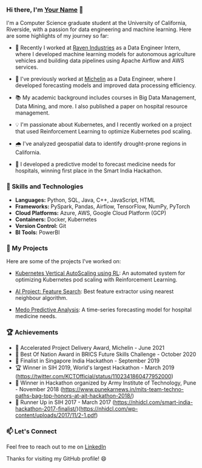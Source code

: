 ### Hi there, I'm [Your Name](https://github.com/dj5) 👋

I'm a Computer Science graduate student at the University of California, Riverside, with a passion for data engineering and machine learning. Here are some highlights of my journey so far:

- 🔭 Recently I worked at [Raven Industries](https://www.ravenind.com/) as a Data Engineer Intern, where I developed machine learning models for autonomous agriculture vehicles and building data pipelines using Apache Airflow and AWS services.

- 🌱 I've previously worked at [Michelin](https://www.michelin.in/) as a Data Engineer, where I developed forecasting models and improved data processing efficiency.

- 📚 My academic background includes courses in Big Data Management, Data Mining, and more. I also published a paper on hospital resource management.

- 💡 I'm passionate about Kubernetes, and I recently worked on a project that used Reinforcement Learning to optimize Kubernetes pod scaling.

- 🌧️ I've analyzed geospatial data to identify drought-prone regions in California.

- 💊 I developed a predictive model to forecast medicine needs for hospitals, winning first place in the Smart India Hackathon.

### 🚀 Skills and Technologies

- **Languages:** Python, SQL, Java, C++, JavaScript, HTML
- **Frameworks:** PySpark, Pandas, Airflow, TensorFlow, NumPy, PyTorch
- **Cloud Platforms:** Azure, AWS, Google Cloud Platform (GCP)
- **Containers:** Docker, Kubernetes
- **Version Control:** Git
- **BI Tools:** PowerBI

### 📂 My Projects

Here are some of the projects I've worked on:

- [Kubernetes Vertical AutoScaling using RL](https://github.com/dj5/Kubernetes_Vertical_Pod_Autoscaling_Using_RL): An automated system for optimizing Kubernetes pod scaling with Reinforcement Learning.

- [AI Project: Feature Search](https://github.com/dj5/CS205_PROJECT2): Best feature extractor using nearest neighbour algorithm.

- [Medo Predictive Analysis](https://github.com/dj5/MedoCare): A time-series forecasting model for hospital medicine needs.

### 🏆 Achievements

- 🏅 Accelerated Project Delivery Award, Michelin - June 2021
- 🥇 Best Of Nation Award in BRICS Future Skills Challenge - October 2020
- 🥈 Finalist in Singapore India Hackathon - September 2019 
- 🏆 Winner in SIH 2019, World's largest Hackathon - March 2019 (https://twitter.com/KCTOfficial/status/1102341860477952000)
- 🥇 Winner in Hackathon organized by Army Institute of Technology, Pune - November 2018 (https://www.punekarnews.in/mits-team-techno-paths-bag-top-honors-at-ait-hackathon-2018/)
- 🥈 Runner Up in SIH 2017 - March 2017 (https://nhidcl.com/smart-india-hackathon-2017-finalist/)(https://nhidcl.com/wp-content/uploads/2017/11/2-1.pdf)


### 📫 Let's Connect

Feel free to reach out to me on [LinkedIn](https://www.linkedin.com/in/dhananjay-gavade)

Thanks for visiting my GitHub profile! 😄
